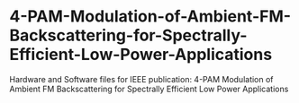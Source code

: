 # 4-PAM-Modulation-of-Ambient-FM-Backscattering-for-Spectrally-Efficient-Low-Power-Applications
Hardware and Software files for IEEE publication: 4-PAM Modulation of Ambient FM Backscattering for Spectrally Efficient Low Power Applications
